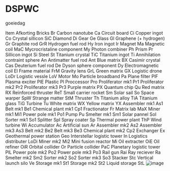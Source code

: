 # DSPWC
goeiedag

Item    Afkorting
Bricks	Br
Carbon nanotube	Ca
Circuit board	Ci
Copper ingot	Co
Crystal sillicon	SiC
Diamond	Di
Gear	Ge
Glass	Gl
Graphene (+ hydrogen)	Gr
Graphite rod	GrR
Hydrogen fuel rod	Hy
Iron ingot	Ir
Magnet	Ma
Magnetic coil	MaC
Mycrocristaline component	My
Photon combiner	Ph
Prism	Pr
Sillicon ingot	Si
Steel	St
Titanium crystal	TiC
Titanium ingot	Ti
Annihilation contraint sphere	An
Antimatter fuel rod	Ant
Blue matrix	BX
Casimir crystal	Cas
Deuterium fuel rod	De
Dyson sphere component	Dy
Electromagnetic coil	El
Frame material	FrM
Gravity lens	GrL
Green matrix	GX
Logistic drone	LoDr
Logistic vessle	LoV
Motor	Mo
Particle broadband	Pa
Plane filter	PlF
Plasma exciter	PlE
Plastic	Pl
Proccessor	Pro
Proliferator mk1	Pr1
Proliferator mk2	Pr2
Proliferator mk3	Pr3
Purple matrix	PX
Quantum chip	Qu
Red matrix	RX
Reïnforced thruster	ReT
Small carrier rocket	Sm
Solar sail	So
Space warper	SpW
Strange matter	StM
Thruster	Th
Titanium alloy	TiA
Titanium glass	TiG
Turbine	Tu
White matrix	WX
Yellow matrix	YX
Assembler mk1	As1
Belt mk1	Be1
Chemical plant mk1	Cp1
Fractionator	Fr
Matrix lab	MaX
Miner mk1	Mi1
Power pole mk1	Po1
Pump	Pu
Smelter mk1	Sm1
Solar pannel	Sol
Sorter mk1	So1
Splitter	Spl
Spray coater	Sp
Thermal power plant	ThP
Wind turbine	Wi
Accumulator	Ac
Artificial sun	Ar
Assembler mk2	As2
Assembler mk3	As3
Belt mk2	Be2
Belt mk3	Be3
Chemical plant mk2	Cp2
Exchanger	Ex
Geothermal power station	Geo
Interstellar logistic tower	In
Logistics distributer	LoDi
Miner mk2	Mi2
Mini fusion reactor	Mi
Oil extracter	OiE
Oil refiner	OiR
Orbital collider	Or
Particle collider	PaC
Planetary logistic tower	PlL
Power pole mk2	Po2
Power pole mk3	Po3
Rail gun	Rai
Ray reciever	Ra
Smelter mk2	Sm2
Sorter mk2	So2
Sorter mk3	So3
Stacker	Stc
Vertical launch silo	Ve
Storage mk1	St1
Storage mk2	St2
Liquid storage	StL
![image](https://user-images.githubusercontent.com/122408871/211753465-c97e8a04-5480-485e-a9e3-e8e53efeff18.png)
